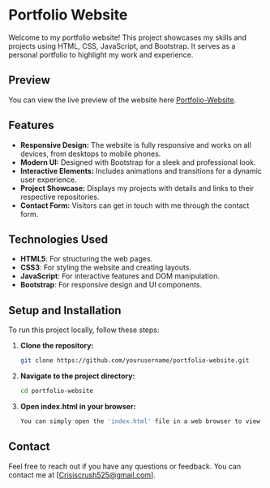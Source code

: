 # Portfolio Website

Welcome to my portfolio website! This project showcases my skills and projects using HTML, CSS, JavaScript, and Bootstrap. It serves as a personal portfolio to highlight my work and experience.

## Preview

You can view the live preview of the website here [Portfolio-Website](https://your-portfolio-url.com).

## Features

- **Responsive Design:** The website is fully responsive and works on all devices, from desktops to mobile phones.
- **Modern UI:** Designed with Bootstrap for a sleek and professional look.
- **Interactive Elements:** Includes animations and transitions for a dynamic user experience.
- **Project Showcase:** Displays my projects with details and links to their respective repositories.
- **Contact Form:** Visitors can get in touch with me through the contact form.

## Technologies Used

- **HTML5**: For structuring the web pages.
- **CSS3**: For styling the website and creating layouts.
- **JavaScript**: For interactive features and DOM manipulation.
- **Bootstrap**: For responsive design and UI components.

## Setup and Installation

To run this project locally, follow these steps:

1. **Clone the repository:**
   ```bash
   git clone https://github.com/yourusername/portfolio-website.git
   ```
2. **Navigate to the project directory:**
    ```bash
   cd portfolio-website
   ```
3. **Open index.html in your browser:**
    ```bash
   You can simply open the 'index.html' file in a web browser to view the website.
   ```



## Contact
Feel free to reach out if you have any questions or feedback. You can contact me at [Crisiscrush525@gmail.com].